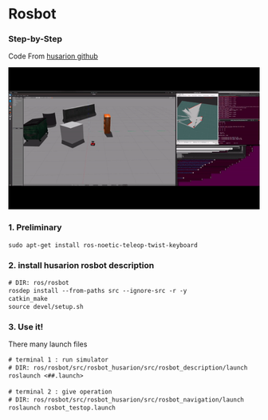 # Rosbot 

### Step-by-Step

Code From [husarion github](https://github.com/husarion/rosbot_description)


<img src="../../asset/rosbot_demo.gif">

### 1. Preliminary

```
sudo apt-get install ros-noetic-teleop-twist-keyboard 
```

### 2. install husarion rosbot description

```
# DIR: ros/rosbot
rosdep install --from-paths src --ignore-src -r -y 
catkin_make
source devel/setup.sh
```

### 3. Use it!

There many launch files 

```
# terminal 1 : run simulator
# DIR: ros/rosbot/src/rosbot_husarion/src/rosbot_description/launch 
roslaunch <##.launch>

# terminal 2 : give operation
# DIR: ros/rosbot/src/rosbot_husarion/src/rosbot_navigation/launch
roslaunch rosbot_testop.launch
```

